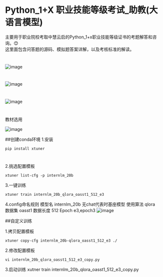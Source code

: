 # Python_1+X 职业技能等级考试_助教(大语言模型)


主要用于职业院校考取中慧云启的Python_1+x职业技能等级证书的考题解答和咨询。😊  
这里面包含问答题的源码、模拟题答案详解，以及考核标准的解读。  
 

#


![image](https://github.com/mmb135/python_tutor/assets/156198133/799122b6-cc55-437a-9637-ad99d13a531f)
#

![image](https://github.com/mmb135/python_tutor/assets/156198133/ab0f6b5f-9128-4b62-9b3a-820778102a2e)

#
![image](https://github.com/mmb135/python_tutor/assets/156198133/4b6bace5-8568-4793-87d1-6e8678163fe5)


#
教材选用

![image](https://github.com/mmb135/python_tutor/assets/156198133/8995537c-9ca1-4272-8371-88679396650b)



##创建conda环境
1.安装
~~~
pip install xtuner
~~~
#
2.挑选配置模板
~~~
xtuner list-cfg -p internlm_20b
~~~
3.一键训练
~~~
xtuner train internlm_20b_qlora_oasst1_512_e3
~~~
4.config命名规则
模型名 internlm_20b  无chat代表时基座模型
使用算法 qlora
数据集 oasst1
数据长度 512
Epoch e3,epoch3
![image](https://github.com/mmb135/python_tutor/assets/156198133/459eeed1-50b5-418c-9c1c-ffa77694a294)

##自定义训练

1.拷贝配置模板
~~~
xtuner copy-cfg internlm_20b-qlora_oasst1_512_e3 ./
~~~
2.修改配置模板
~~~
vi internlm_20b_qlora_oasst1_512_e3_copy.py
~~~
3.启动训练
xutner train internlm_20b_qlora_oasst1_512_e3_copy.py







